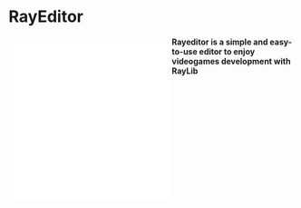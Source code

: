 # RayEditor
<img align="left" src="https://github.com/SplatTab/RayEditor/blob/master/data/icons/logo/rayeditor_logo_animation.gif" width="288px">

**Rayeditor is a simple and easy-to-use editor to enjoy videogames development with RayLib**